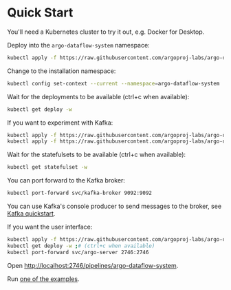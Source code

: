 # Quick Start

You'll need a Kubernetes cluster to try it out, e.g. Docker for Desktop.

Deploy into the `argo-dataflow-system` namespace:

```bash
kubectl apply -f https://raw.githubusercontent.com/argoproj-labs/argo-dataflow/main/config/quick-start.yaml
```

Change to the installation namespace:

```bash
kubectl config set-context --current --namespace=argo-dataflow-system
```

Wait for the deployments to be available (ctrl+c when available):

```bash
kubectl get deploy -w
```

If you want to experiment with Kafka:

```bash
kubectl apply -f https://raw.githubusercontent.com/argoproj-labs/argo-dataflow/main/config/apps/kafka.yaml
kubectl apply -f https://raw.githubusercontent.com/argoproj-labs/argo-dataflow/main/examples/dataflow-kafka-default-secret.yaml 
```

Wait for the statefulsets to be available (ctrl+c when available):

```bash
kubectl get statefulset -w
```

You can port forward to the Kafka broker:

```bash
kubectl port-forward svc/kafka-broker 9092:9092
```

You can use Kafka's console producer to send messages to the broker,
see [Kafka quickstart](https://kafka.apache.org/quickstart).

If you want the user interface:

```bash
kubectl apply -f https://raw.githubusercontent.com/argoproj-labs/argo-dataflow/main/config/apps/argo-server.yaml
kubectl get deploy -w ;# (ctrl+c when available)
kubectl port-forward svc/argo-server 2746:2746
```

Open [http://localhost:2746/pipelines/argo-dataflow-system](http://localhost:2746/pipelines/argo-dataflow-system).

Run [one of the examples](EXAMPLES.md).
